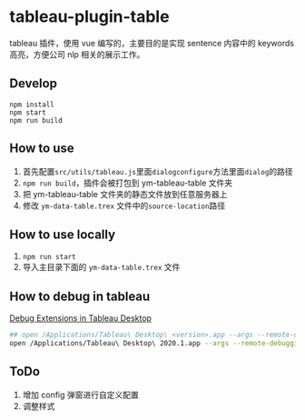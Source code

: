 # tableau-plugin-table

tableau 插件，使用 vue 编写的，主要目的是实现 sentence 内容中的 keywords 高亮，方便公司 nlp 相关的展示工作。

## Develop

```
npm install
npm start
npm run build
```

## How to use

1. 首先配置```src/utils/tableau.js```里面```dialogconfigure```方法里面```dialog```的路径
2. ```npm run build```，插件会被打包到 ym-tableau-table 文件夹
3. 把 ym-tableau-table 文件夹的静态文件放到任意服务器上
4. 修改 ```ym-data-table.trex``` 文件中的```source-location```路径

## How to use locally

1. ```npm run start```
2. 导入主目录下面的 ```ym-data-table.trex``` 文件

## How to debug in tableau

[Debug Extensions in Tableau Desktop](https://tableau.github.io/extensions-api/docs/trex_debugging.html)

```bash
## open /Applications/Tableau\ Desktop\ <version>.app --args --remote-debugging-port=8696
open /Applications/Tableau\ Desktop\ 2020.1.app --args --remote-debugging-port=8696
```

## ToDo

1. 增加 config 弹窗进行自定义配置
2. 调整样式
